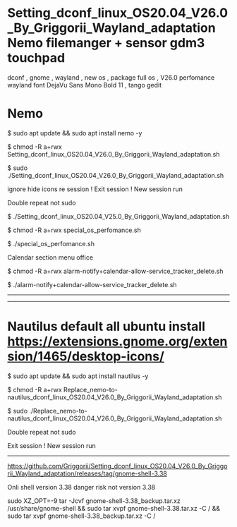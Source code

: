 # Setting_dconf_linux_OS20.04_V26.0_By_Griggorii_Wayland_adaptation Nemo filemanger + sensor gdm3 touchpad
dconf , gnome , wayland , new os , package full os , V26.0 perfomance wayland font DejaVu Sans Mono Bold 11 , tango gedit

# Nemo

$ sudo apt update && sudo apt install nemo -y

$ chmod -R a+rwx Setting_dconf_linux_OS20.04_V26.0_By_Griggorii_Wayland_adaptation.sh

$ sudo ./Setting_dconf_linux_OS20.04_V26.0_By_Griggorii_Wayland_adaptation.sh

ignore hide icons re session ! Exit session ! New session run

Double repeat not sudo

$ ./Setting_dconf_linux_OS20.04_V25.0_By_Griggorii_Wayland_adaptation.sh

$ chmod -R a+rwx special_os_perfomance.sh

$ ./special_os_perfomance.sh

Calendar section menu office

$ chmod -R a+rwx alarm-notify+calendar-allow-service_tracker_delete.sh

$ ./alarm-notify+calendar-allow-service_tracker_delete.sh

_____________________________________________________________________________________________________________________________________

_____________________________________________________________________________________________________________________________________

# Nautilus default all ubuntu install https://extensions.gnome.org/extension/1465/desktop-icons/

$ sudo apt update && sudo apt install nautilus -y

$ chmod -R a+rwx Replace_nemo-to-nautilus_dconf_linux_OS20.04_V26.0_By_Griggorii_Wayland_adaptation.sh

$ sudo ./Replace_nemo-to-nautilus_dconf_linux_OS20.04_V26.0_By_Griggorii_Wayland_adaptation.sh

Double repeat not sudo

Exit session ! New session run
_______________________________________________________________________________________________________________________

https://github.com/Griggorii/Setting_dconf_linux_OS20.04_V26.0_By_Griggorii_Wayland_adaptation/releases/tag/gnome-shell-3.38

Onli shell version 3.38 danger risk not version 3.38

sudo XZ_OPT=-9 tar -Jcvf gnome-shell-3.38_backup.tar.xz /usr/share/gnome-shell && sudo tar xvpf gnome-shell-3.38.tar.xz -C / && sudo tar xvpf gnome-shell-3.38_backup.tar.xz -C /

